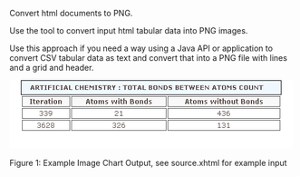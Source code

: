 Convert html documents to PNG.

Use the tool to convert input html tabular data into PNG images.

Use this approach if you need a way using a Java API or application to convert CSV tabular data as text and convert that into a PNG file with lines and a grid and header.

<img src="https://github.com/berlinbrown/XHTMLRendererForHtmlDataToImage/raw/master/output.png" />

Figure 1: Example Image Chart Output,  see source.xhtml for example input 



